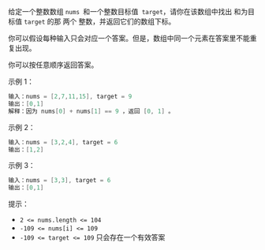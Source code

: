 给定一个整数数组 `nums `和一个整数目标值` target`，请你在该数组中找出 和为目标值 `target`  的那 两个 整数，并返回它们的数组下标。

你可以假设每种输入只会对应一个答案。但是，数组中同一个元素在答案里不能重复出现。

你可以按任意顺序返回答案。

示例 1：

~~~java
输入：nums = [2,7,11,15], target = 9
输出：[0,1]
解释：因为 nums[0] + nums[1] == 9 ，返回 [0, 1] 。
~~~

示例 2：

~~~java
输入：nums = [3,2,4], target = 6
输出：[1,2]
~~~

示例 3：

~~~java
输入：nums = [3,3], target = 6
输出：[0,1]
~~~


提示：

- `2 <= nums.length <= 104`
- `-109 <= nums[i] <= 109`
- `-109 <= target <= 109`
  只会存在一个有效答案